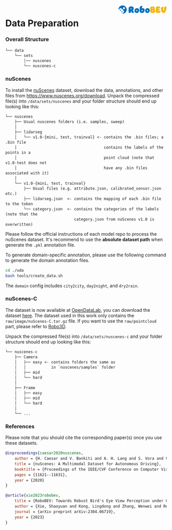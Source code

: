 <img src="../docs/figs/logo2.png" align="right" width="30%">

# Data Preparation

### Overall Structure

```
└── data 
    └── sets
        │── nuscenes
        └── nuscenes-c        
```

### nuScenes

To install the [nuScenes](https://www.nuscenes.org/nuscenes) dataset, download the data, annotations, and other files from https://www.nuscenes.org/download. Unpack the compressed file(s) into `/data/sets/nuscenes` and your folder structure should end up looking like this:

```
└── nuscenes  
    ├── Usual nuscenes folders (i.e. samples, sweep)
    │
    ├── lidarseg
    │   └── v1.0-{mini, test, trainval} <- contains the .bin files; a .bin file 
    │                                      contains the labels of the points in a 
    │                                      point cloud (note that v1.0-test does not 
    │                                      have any .bin files associated with it)
    │
    └── v1.0-{mini, test, trainval}
        ├── Usual files (e.g. attribute.json, calibrated_sensor.json etc.)
        ├── lidarseg.json  <- contains the mapping of each .bin file to the token   
        └── category.json  <- contains the categories of the labels (note that the 
                              category.json from nuScenes v1.0 is overwritten)
```

Please follow the official instructions of each model repo to process the nuScenes dataset. It's recommend to use the **absolute dataset path** when generate the `.pkl` annotation file.

To generate domain-specific annotation, please use the following command to generate the domain annotation files.
```bash
cd ./uda
bash tools/create_data.sh
```
The `domain` config includes `city2city`, `day2night`, and `dry2rain`.

### nuScenes-C

The dataset is now available at [OpenDataLab](https://opendatalab.com/home), you can download the dataset [here](https://opendatalab.com/nuScenes-C). The dataset used in this work only contains the `raw/image/nuScenes-C.tar.gz` file. If you want to use the `raw/pointcloud` part, please refer to [Robo3D](https://github.com/ldkong1205/Robo3D).

Unpack the compressed file(s) into `/data/sets/nuscenes-c` and your folder structure should end up looking like this:

```
└── nuscenes-c  
    ├── Camera
    │   ├── easy <- contains folders the same as
    │   │           in `nuscenes/samples` folder
    │   ├── mid
    │   └── hard
    │
    ├── Frame
    │   ├── easy 
    │   ├── mid
    │   └── hard
    │
    └── ...
```

### References

Please note that you should cite the corresponding paper(s) once you use these datasets.
```bibtex
@inproceedings{caesar2020nuscenes,
    author = {H. Caesar and V. Bankiti and A. H. Lang and S. Vora and V. E. Liong and Q. Xu and A. Krishnan and Y. Pan and G. Baldan and O. Beijbom},
    title = {nuScenes: A Multimodal Dataset for Autonomous Driving},
    booktitle = {Proceedings of the IEEE/CVF Conference on Computer Vision and Pattern Recognition},
    pages = {11621--11631},
    year = {2020}
}
```
```bibtex
@article{xie2023robobev,
    title = {RoboBEV: Towards Robust Bird's Eye View Perception under Corruptions},
    author = {Xie, Shaoyuan and Kong, Lingdong and Zhang, Wenwei and Ren, Jiawei and Pan, Liang and Chen, Kai and Liu, Ziwei},
    journal = {arXiv preprint arXiv:2304.06719}, 
    year = {2023}
}
```

